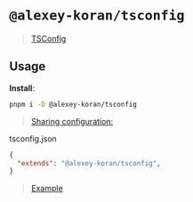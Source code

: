 # `@alexey-koran/tsconfig`

> [TSConfig](https://www.typescriptlang.org/docs/handbook/tsconfig-json.html)

## Usage

**Install**:

```bash
pnpm i -D @alexey-koran/tsconfig
```

> [Sharing configuration:](https://www.typescriptlang.org/tsconfig#extends)

tsconfig.json

```json
{
  "extends": "@alexey-koran/tsconfig",
}
```

> [Example](https://github.com/alexey-koran/react-template/blob/main/tsconfig.json)

